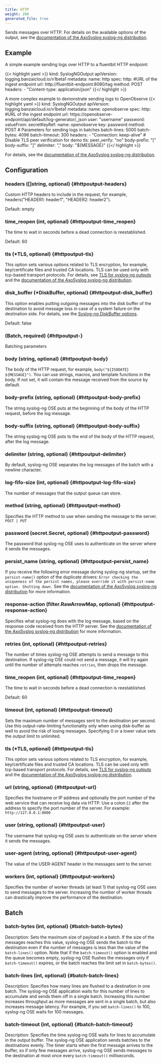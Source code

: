 ```yaml
---
title: HTTP
weight: 200
generated_file: true
---
```


Sends messages over HTTP. For details on the available options of the output, see the [documentation of the AxoSyslog syslog-ng distribution](https://axoflow.com/docs/axosyslog-core/chapter-destinations/configuring-destinations-http-nonjava/).

## Example

A simple example sending logs over HTTP to a fluentbit HTTP endpoint:

{{< highlight yaml >}}
kind: SyslogNGOutput
apiVersion: logging.banzaicloud.io/v1beta1
metadata:
  name: http
spec:
  http:
    #URL of the ingest endpoint
    url: http://fluentbit-endpoint:8080/tag
    method: POST
    headers:
      - "Content-type: application/json"
{{</ highlight >}}

A more complex example to demonstrate sending logs to OpenObserve
{{< highlight yaml >}}
kind: SyslogNGOutput
apiVersion: logging.banzaicloud.io/v1beta1
metadata:
  name: openobserve
spec:
  http:
    #URL of the ingest endpoint
    url: https://openobserve-endpoint/api/default/log-generator/_json
    user: "username"
    password:
      valueFrom:
        secretKeyRef:
          name: openobserve
          key: password
    method: POST
    # Parameters for sending logs in batches
    batch-lines: 5000
    batch-bytes: 4096
    batch-timeout: 300
    headers:
      - "Connection: keep-alive"
    # Disable TLS peer verification for demo
    tls:
      peer_verify: "no"
    body-prefix: "["
    body-suffix: "]"
    delimiter: ","
    body: "${MESSAGE}"
{{</ highlight >}}

For details, see the [documentation of the AxoSyslog syslog-ng distribution](https://axoflow.com/docs/axosyslog-core/chapter-destinations/configuring-destinations-http-nonjava/).


## Configuration

### headers ([]string, optional) {#httpoutput-headers}

Custom HTTP headers to include in the request, for example, headers("HEADER1: header1", "HEADER2: header2").   

Default:  empty

### time_reopen (int, optional) {#httpoutput-time_reopen}

The time to wait in seconds before a dead connection is reestablished.  

Default:  60

### tls (*TLS, optional) {#httpoutput-tls}

This option sets various options related to TLS encryption, for example, key/certificate files and trusted CA locations. TLS can be used only with tcp-based transport protocols. For details, see [TLS for syslog-ng outputs](../tls/) and the [documentation of the AxoSyslog syslog-ng distribution](https://axoflow.com/docs/axosyslog-core/chapter-encrypted-transport-tls/tlsoptions/).


### disk_buffer (*DiskBuffer, optional) {#httpoutput-disk_buffer}

This option enables putting outgoing messages into the disk buffer of the destination to avoid message loss in case of a system failure on the destination side. For details, see the [Syslog-ng DiskBuffer options](../disk_buffer/).  

Default:  false

###  (Batch, required) {#httpoutput-}

Batching parameters 


### body (string, optional) {#httpoutput-body}

The body of the HTTP request, for example, `body("${ISODATE} ${MESSAGE}")`. You can use strings, macros, and template functions in the body. If not set, it will contain the message received from the source by default. 


### body-prefix (string, optional) {#httpoutput-body-prefix}

The string syslog-ng OSE puts at the beginning of the body of the HTTP request, before the log message. 


### body-suffix (string, optional) {#httpoutput-body-suffix}

The string syslog-ng OSE puts to the end of the body of the HTTP request, after the log message. 


### delimiter (string, optional) {#httpoutput-delimiter}

By default, syslog-ng OSE separates the log messages of the batch with a newline character. 


### log-fifo-size (int, optional) {#httpoutput-log-fifo-size}

The number of messages that the output queue can store. 


### method (string, optional) {#httpoutput-method}

Specifies the HTTP method to use when sending the message to the server. `POST | PUT` 


### password (secret.Secret, optional) {#httpoutput-password}

The password that syslog-ng OSE uses to authenticate on the server where it sends the messages. 


### persist_name (string, optional) {#httpoutput-persist_name}

If you receive the following error message during syslog-ng startup, set the `persist-name()` option of the duplicate drivers: `Error checking the uniqueness of the persist names, please override it with persist-name option. Shutting down.` See the [documentation of the AxoSyslog syslog-ng distribution](https://axoflow.com/docs/axosyslog-core/chapter-destinations/configuring-destinations-http-nonjava/reference-destination-http-nonjava/#persist-name) for more information. 


### response-action (filter.RawArrowMap, optional) {#httpoutput-response-action}

Specifies what syslog-ng does with the log message, based on the response code received from the HTTP server. See the [documentation of the AxoSyslog syslog-ng distribution](https://axoflow.com/docs/axosyslog-core/chapter-destinations/configuring-destinations-http-nonjava/reference-destination-http-nonjava/#response-action) for more information. 


### retries (int, optional) {#httpoutput-retries}

The number of times syslog-ng OSE attempts to send a message to this destination. If syslog-ng OSE could not send a message, it will try again until the number of attempts reaches `retries`, then drops the message. 


### time_reopen (int, optional) {#httpoutput-time_reopen}

The time to wait in seconds before a dead connection is reestablished.

Default: 60

### timeout (int, optional) {#httpoutput-timeout}

Sets the maximum number of messages sent to the destination per second. Use this output-rate-limiting functionality only when using disk-buffer as well to avoid the risk of losing messages. Specifying 0 or a lower value sets the output limit to unlimited. 


### tls (*TLS, optional) {#httpoutput-tls}

This option sets various options related to TLS encryption, for example, key/certificate files and trusted CA locations. TLS can be used only with tcp-based transport protocols. For details, see [TLS for syslog-ng outputs](../tls/) and the [documentation of the AxoSyslog syslog-ng distribution](https://axoflow.com/docs/axosyslog-core/chapter-encrypted-transport-tls/tlsoptions/). 


### url (string, optional) {#httpoutput-url}

Specifies the hostname or IP address and optionally the port number of the web service that can receive log data via HTTP. Use a colon (:) after the address to specify the port number of the server. For example: `http://127.0.0.1:8000`


### user (string, optional) {#httpoutput-user}

The username that syslog-ng OSE uses to authenticate on the server where it sends the messages. 


### user-agent (string, optional) {#httpoutput-user-agent}

The value of the USER-AGENT header in the messages sent to the server. 


### workers (int, optional) {#httpoutput-workers}

Specifies the number of worker threads (at least 1) that syslog-ng OSE uses to send messages to the server. Increasing the number of worker threads can drastically improve the performance of the destination. 



## Batch

### batch-bytes (int, optional) {#batch-batch-bytes}

Description: Sets the maximum size of payload in a batch. If the size of the messages reaches this value, syslog-ng OSE sends the batch to the destination even if the number of messages is less than the value of the `batch-lines()` option. Note that if the `batch-timeout()` option is enabled and the queue becomes empty, syslog-ng OSE flushes the messages only if `batch-timeout()` expires, or the batch reaches the limit set in `batch-bytes()`. 


### batch-lines (int, optional) {#batch-batch-lines}

Description: Specifies how many lines are flushed to a destination in one batch. The syslog-ng OSE application waits for this number of lines to accumulate and sends them off in a single batch. Increasing this number increases throughput as more messages are sent in a single batch, but also increases message latency. For example, if you set `batch-lines()` to 100, syslog-ng OSE waits for 100 messages. 


### batch-timeout (int, optional) {#batch-batch-timeout}

Description: Specifies the time syslog-ng OSE waits for lines to accumulate in the output buffer. The syslog-ng OSE application sends batches to the destinations evenly. The timer starts when the first message arrives to the buffer, so if only few messages arrive, syslog-ng OSE sends messages to the destination at most once every `batch-timeout()` milliseconds. 



